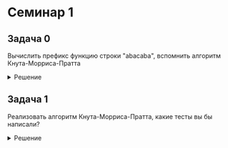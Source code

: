 # Семинар 1
## Задача 0
Вычислить префикс функцию строки "abacaba", вспомнить алгоритм Кнута-Морриса-Пратта

<details>
<summary>Решение</summary>
Префис функция: 0 0 1 0 1 2 3

Пусть хотим найти все вхождения $p$ в $t$, тогда:
* склеим $p#t$, # - символ которого нет в $p$ и $t$.
* вычислим $\phi(p#t)
* Ищем позиции, где $\phi_i = |p|$
* Время работы алгоритма $\mathcal{O}(|p|+|t|)$
* В варианте, когда просто склеиваем строки потребление памяти также $\mathcal{O}(|p|+|t|)$.
</details>

## Задача 1
Реализовать алгоритм Кнута-Морриса-Пратта, какие тесты вы бы написали?

<details>
<summary>Решение</summary>
```cpp
#include <iostream>
#include <vector>
#include <cassert>

std::vector<size_t> CalculatePreffixFunction(const std::string& text) {
    size_t n = text.length(); 
    std::vector<size_t> preffix_function(n, 0); 

    size_t len = 0;
    size_t i = 1;

    while (i < n) {
        if (text[i] == text[len]) {
            len++;
            preffix_function[i] = len;
            i++;
        } else if (len != 0) {
            len = preffix_function[len - 1];
        } else {
            preffix_function[i] = 0;
            i++;
        }
    }

    return preffix_function;
}

std::vector<size_t> FindAllOccurences(const std::string& pattern, const std::string& text) {
    std::string combined = pattern + "#" + text;
    std::vector<size_t> pi = CalculatePreffixFunction(combined);
    std::vector<size_t> result;
    
    size_t m = pattern.size();
    for (size_t i = m + 1; i < combined.size(); ++i) {
        if (pi[i] == m) {
            result.push_back(i - 2 * m);
        }
    }
    return result;
}

int main()
{
    { 
        std::vector<size_t> expected = {0, 0, 1, 0, 1, 2, 3};
        assert(CalculatePreffixFunction("abacaba") == expected);
    }

    {
        std::vector<size_t> expected = {};
        assert(CalculatePreffixFunction("") == expected);
    }

    {
        std::vector<size_t> expected = {0,1,2,3,4};
        assert(CalculatePreffixFunction("aaaaa") == expected);
    }
    return 0;
}
```
</details>

## Задача 2
Можно ли в КМП алгоритме обойтись $\mathcal{O}(|p|) памяти?

<details>
<summary>Решение</summary>
Да, можно, значение префикс функции в алгоритме КМП никогда не превышает $|p|$ в силу наличия символа #.
</details>

## Задача 3
Визуализировать КМП в виде автомата для паттерна abacaba(граф со стрелочками) и при помощи автомата найти все вхождения паттерна в текст abadcabacabacaba.

<details>
<summary>Решение</summary>
Начальный переход:
\begin{equation*}
    \delta(0, a) = 
    \begin{cases}
    0, a \neq b_1\\
    1, a = b_1
    \end{cases}
\end{equation*}
Далее:
\begin{equation*}
    \delta(j, a) = 
    \begin{cases}
    \delta(\pi(j), a), a \neq b_{j + 1}\\
    j + 1, a = b_{j + 1}
    \end{cases}
\end{equation*}
Вершина $m$ -- терминальная.
Полученный автомат будет принимать все строки вида $*w$, что нам и нужно для поиска вхождений.

Также заметим, что каждый раз мы идем в максимальный <<суффикс текущего состояния>>, который можно прочесть в автомате.


**Для любознательных, формально что такое ДКА:**
Детерминированный конечный автомат $\mathcal{A}=(\Sigma, Q, q_0, \delta, F)$, где:
* $\Sigma$ -- алфавит, конечное множество
* $Q$ -- конечное множество состояний
* $q_0$ -- начальное состояние
* $\delta: Q \times \Sigma \to Q$ -- функция переходов (пример: $q \in Q, a \in \Sigma $ -- следующее состояние $\delta(q, a)$)
* $F \subseteq Q$ -- множество принимаемых значений.

Для всякой входной строки $w = a_1, \ldots, a_l$, где $l \geq 0$ и $a_1,\ldots,al \in \Sigma$, вычисление -- по- следовательность состояний $p_0, p_1, \ldots, p_l$, где $p_0 = q_0$, и всякое следующее состояние $p_i$, где $i \in \{1, \ldots , l\}$, однозначно определено как $p_i = \delta(p_{i−1}, a_i)$.
    
Строка принимается, если последнее состояние принадлежит множеству F, иначе отвергается.
</details>

## Задача 4

